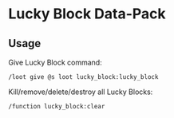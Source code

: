 # Lucky Block Data-Pack

## Usage

Give Lucky Block command:

```
/loot give @s loot lucky_block:lucky_block
```

Kill/remove/delete/destroy all Lucky Blocks:

```
/function lucky_block:clear
```